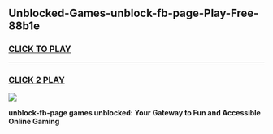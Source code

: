 
## Unblocked-Games-unblock-fb-page-Play-Free-88b1e
<h3>
<a href="https://premium76.site?title=unblock-fb-page&ref=21A">CLICK TO PLAY</a></h3>
<hr>

<h3>
<a href="https://premium76.site?title=unblock-fb-page&ref=21A">CLICK 2 PLAY</a>
  
</h3>

<a href="https://premium76.site?title=unblock-fb-page&ref=21A"><img src="https://clearcache.store/games.png"></a>


**unblock-fb-page games unblocked: Your Gateway to Fun and Accessible Online Gaming**
